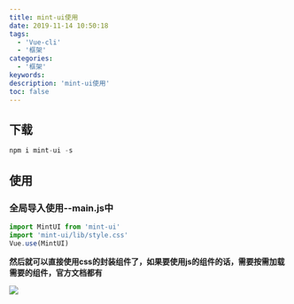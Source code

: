 ```yaml
---
title: mint-ui使用
date: 2019-11-14 10:50:18
tags:
  - 'Vue-cli'
  - '框架'
categories:
  - '框架'
keywords:
description: 'mint-ui使用'
toc: false
---
```



## 下载

``` js
npm i mint-ui -s
```

## 使用

### 全局导入使用--main.js中

``` js
import MintUI from 'mint-ui'
import 'mint-ui/lib/style.css'
Vue.use(MintUI)
```

**然后就可以直接使用css的封装组件了，如果要使用js的组件的话，需要按需加载需要的组件，官方文档都有**

![](https://wx4.sinaimg.cn/large/ed984376ly1g8xdl9iq4xj20v20nnwez.jpg)